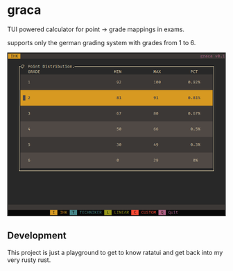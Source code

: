 # graca

TUI powered calculator for point -> grade mappings in exams.

supports only the german grading system with grades from 1 to 6.

![Screenshot of the app](screenshot.png)

## Development

This project is just a playground to get to know ratatui and get back into my very rusty rust.
